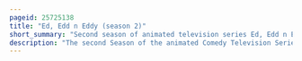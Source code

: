 ```yaml
---
pageid: 25725138
title: "Ed, Edd n Eddy (season 2)"
short_summary: "Second season of animated television series Ed, Edd n Eddy"
description: "The second Season of the animated Comedy Television Series ed edd N Eddy created by danny Antonucci originally aired from november 26 1999 to december 22 2000 on Cartoon Network and Consists of 13 Episodes. The Series revolves around three Teenagers collectively known as Eds who live in a suburban Cul-De-Sac. Unofficially led by Eddy, the Eds frequently scheme to make Money off their Peers in Order to purchase their favorite Confection, Jawbreakers. However, their Plans usually fail, leaving them in various Predicaments."
---
```

